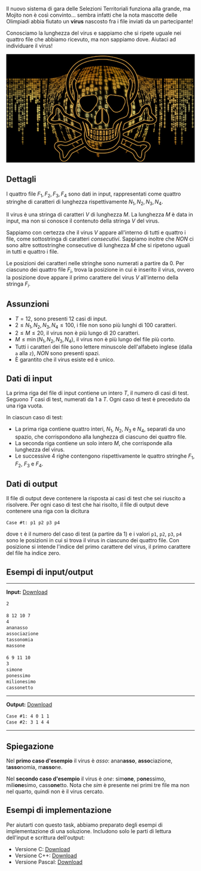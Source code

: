 Il nuovo sistema di gara delle Selezioni Territoriali funziona alla grande, ma
Mojito non è così convinto... sembra infatti che la nota mascotte delle
Olimpiadi abbia fiutato un **virus** nascosto fra i file inviati da un
partecipante!

Conosciamo la lunghezza del virus e sappiamo che si ripete uguale nei quattro
file che abbiamo ricevuto, ma non sappiamo dove. Aiutaci ad
individuare il virus!

![Rappresentazione realistica dell'aspetto di un virus informatico](virus.jpg "Rappresentazione realistica dell'aspetto di un virus informatico")


## Dettagli

I quattro file $F_1, F_2, F_3, F_4$ sono dati in input, rappresentati come
quattro stringhe di caratteri di lunghezza rispettivamente $N_1,N_2,N_3,N_4$.

Il virus è una stringa di caratteri $V$ di lunghezza $M$. La lunghezza $M$ è
data in input, ma non si conosce il contenuto della stringa $V$ del virus.

Sappiamo con certezza che il virus $V$ appare all'interno di tutti e quattro i
file, come sottostringa di caratteri *consecutivi*. Sappiamo inoltre che *NON*
ci sono altre sottostringhe consecutive di lunghezza $M$ che si ripetono uguali
in tutti e quattro i file.

Le posizioni dei caratteri nelle stringhe sono numerati a partire da $0$. Per ciascuno dei
quattro file $F_i$, trova la posizione in cui è inserito il virus, ovvero la
posizione dove appare il primo carattere del virus $V$ all'interno della stringa
$F_i$.

## Assunzioni

- $T=12$, sono presenti $12$ casi di input.
- $2 \le N_1, N_2, N_3, N_4 \le 100$, i file non sono più lunghi di $100$
  caratteri.
- $2 \le M \le 20$, il virus non è più lungo di $20$ caratteri.
- $M \le \min(N_1, N_2, N_3, N_4)$, il virus non è più lungo del file più corto.
- Tutti i caratteri dei file sono lettere minuscole dell'alfabeto inglese (dalla
  `a` alla `z`), *NON* sono presenti spazi.
- È garantito che il virus esiste ed è unico.


## Dati di input

La prima riga del file di input contiene un intero $T$, il numero di casi di
test. Seguono $T$ casi di test, numerati da $1$ a $T$. Ogni caso di test è
preceduto da una riga vuota.

In ciascun caso di test:

- La prima riga contiene quattro interi, $N_1$, $N_2$, $N_3$ e $N_4$, separati
  da uno spazio, che corrispondono alla lunghezza di ciascuno dei quattro file.
- La seconda riga contiene un solo intero $M$, che corrisponde alla lunghezza
  del virus.
- Le successive $4$ righe contengono rispettivamente le quattro stringhe $F_1$,
  $F_2$, $F_3$ e $F_4$.

## Dati di output

Il file di output deve contenere la risposta ai casi di test che sei riuscito a
risolvere. Per ogni caso di test che hai risolto, il file di output deve
contenere una riga con la dicitura

```
Case #t: p1 p2 p3 p4
```

dove `t` è il numero del caso di test (a partire da $1$) e i valori `p1`, `p2`,
`p3`, `p4` sono le posizioni in cui si trova il virus in ciascuno dei quattro
file. Con posizione si intende l'indice del primo carattere del virus, il primo
carattere del file ha indice zero.

## Esempi di input/output

***

**Input:** [Download](antivirus_input_example.txt)
```
2

8 12 10 7
4
ananasso
associazione
tassonomia
massone

6 9 11 10
3
simone
ponessimo
milionesimo
cassonetto
```

***

**Output:** [Download](antivirus_output_example.txt)
```
Case #1: 4 0 1 1
Case #2: 3 1 4 4
```

***

## Spiegazione

Nel **primo caso d'esempio** il virus è *asso*: anan**asso**, **asso**ciazione,
t**asso**nomia, m**asso**ne.

Nel **secondo caso d'esempio** il virus è *one*: sim**one**, p**one**ssimo,
mili**one**simo, cass**one**tto. Nota che *sim* è presente nei primi tre file ma
non nel quarto, quindi non è il virus cercato.

## Esempi di implementazione

Per aiutarti con questo task, abbiamo preparato degli esempi di implementazione
di una soluzione. Includono solo le parti di lettura dell'input e scrittura
dell'output:

- Versione C: [Download](antivirus.c)
- Versione C++: [Download](antivirus.cpp)
- Versione Pascal: [Download](antivirus.pas)
